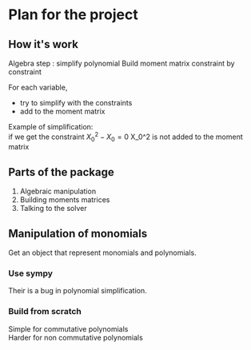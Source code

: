 # Plan for the project

## How it's work

Algebra step : simplify polynomial
Build moment matrix constraint by constraint

For each variable,
- try to simplify with the constraints
- add to the moment matrix

Example of simplification:  
if we get the constraint $X_0^2 - X_0 = 0$
X_0^2 is not added to the moment matrix

## Parts of the package

1. Algebraic manipulation
2. Building moments matrices
3. Talking to the solver

## Manipulation of monomials

Get an object that represent monomials and polynomials.

### Use sympy

Their is a bug in polynomial simplification.

### Build from scratch

Simple for commutative polynomials  
Harder for non commutative polynomials
